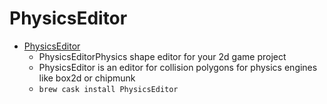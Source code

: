 # PhysicsEditor
- [PhysicsEditor](https://www.codeandweb.com/physicseditor)
  -  PhysicsEditorPhysics shape editor for your 2d game project
  - PhysicsEditor is an editor for collision polygons for physics engines like box2d or chipmunk
  - `brew cask install PhysicsEditor`
